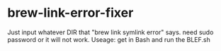 # brew-link-error-fixer
Just input whatever DIR that "brew link symlink error" says. need sudo password or it will not work.
Useage: get in Bash and run the BLEF.sh
